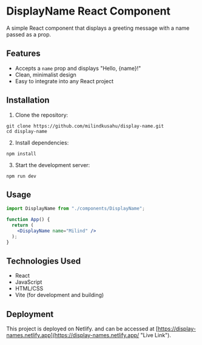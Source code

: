 # DisplayName React Component

A simple React component that displays a greeting message with a name passed as a prop.

## Features

* Accepts a `name` prop and displays "Hello, {name}!"
* Clean, minimalist design
* Easy to integrate into any React project

## Installation

1. Clone the repository:

```
git clone https://github.com/milindkusahu/display-name.git
cd display-name
```

2. Install dependencies:

```
npm install
```

3. Start the development server:

```
npm run dev
```

## Usage

```jsx
import DisplayName from "./components/DisplayName";

function App() {
  return (
    <DisplayName name="Milind" />
  );
}
```

## Technologies Used

* React
* JavaScript
* HTML/CSS
* Vite (for development and building)

## Deployment

This project is deployed on Netlify. and can be accessed at [https://display-names.netlify.app](https://display-names.netlify.app/ "Live Link").
